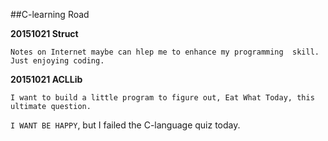 ##C-learning Road

**20151021 Struct**

 
	Notes on Internet maybe can hlep me to enhance my programming  skill. Just enjoying coding.
	
**20151021 ACLLib**

	I want to build a little program to figure out, Eat What Today, this ultimate question.	
	
                   
`I WANT BE HAPPY`, but I failed the C-language quiz today.
